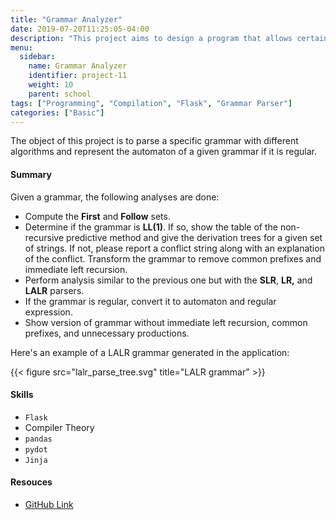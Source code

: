 ```yaml
---
title: "Grammar Analyzer"
date: 2019-07-20T11:25:05-04:00
description: "This project aims to design a program that allows certain grammar processing to be carried out. The project has a visual interface that describes the grammar and reports the results."
menu:
  sidebar:
    name: Grammar Analyzer
    identifier: project-11
    weight: 10
    parent: school
tags: ["Programming", "Compilation", "Flask", "Grammar Parser"]
categories: ["Basic"]
---
```

The object of this project is to parse a specific grammar with different algorithms and represent the automaton of a given grammar if it is regular.

#### Summary

Given a grammar, the following analyses are done:


- Compute the **First** and **Follow** sets.
- Determine if the grammar is **LL(1)**. If so, show the table of the non-recursive predictive method and give the derivation trees for a given set of strings. If not, please report a conflict string along with an explanation of the conflict. Transform the grammar to remove common prefixes and immediate left recursion.
- Perform analysis similar to the previous one but with the **SLR**, **LR,** and **LALR** parsers.
- If the grammar is regular, convert it to automaton and regular expression.
- Show version of grammar without immediate left recursion, common prefixes, and unnecessary productions.

Here's an example of a LALR grammar generated in the application:


{{< figure src="lalr_parse_tree.svg" title="LALR grammar" >}}

#### **Skills**

- `Flask`
- Compiler Theory
- `pandas`
- `pydot`
- `Jinja`

#### Resouces

- [GitHub Link](https://github.com/lorainemg/grammar-analyzer)
